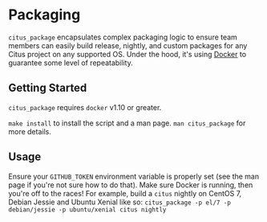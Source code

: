 # Packaging

`citus_package` encapsulates complex packaging logic to ensure team members can easily build release, nightly, and custom packages for any Citus project on any supported OS. Under the hood, it's using [Docker][1] to guarantee some level of repeatability.

## Getting Started

`citus_package` requires `docker` v1.10 or greater.

`make install` to install the script and a man page. `man citus_package` for more details.

## Usage

Ensure your `GITHUB_TOKEN` environment variable is properly set (see the man page if you're not sure how to do that). Make sure Docker is running, then you're off to the races! For example, build a `citus` nightly on CentOS 7, Debian Jessie and Ubuntu Xenial like so: `citus_package -p el/7 -p debian/jessie -p ubuntu/xenial citus nightly`

[1]: https://www.docker.com
